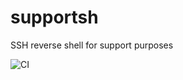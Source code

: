 # supportsh
SSH reverse shell for support purposes 

![CI](https://github.com/eliseomartelli/supportsh/workflows/CI/badge.svg)
